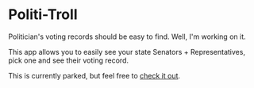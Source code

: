 # Politi-Troll

Politician's voting records should be easy to find. Well, I'm working on it.

This app allows you to easily see your state Senators + Representatives, pick one and see their voting record.

This is currently parked, but feel free to [check it out](http://pickra.github.io/Political-Troll/).
